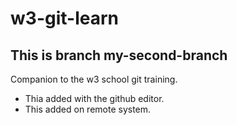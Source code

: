 # w3-git-learn
## This is branch my-second-branch
Companion to the w3 school git training.
* Thia added with the github editor.
* This added on remote system.
